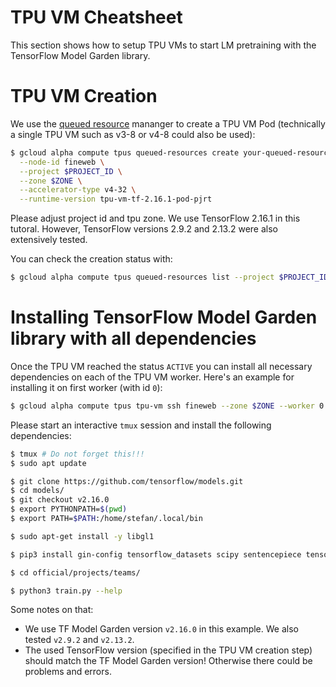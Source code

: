 # TPU VM Cheatsheet

This section shows how to setup TPU VMs to start LM pretraining with the TensorFlow Model Garden library.

# TPU VM Creation

We use the [queued resource](https://cloud.google.com/tpu/docs/queued-resources) mananger to create a TPU VM Pod (technically a single TPU VM such as v3-8 or v4-8 could also be used):

```bash
$ gcloud alpha compute tpus queued-resources create your-queued-resource-id \
  --node-id fineweb \
  --project $PROJECT_ID \
  --zone $ZONE \
  --accelerator-type v4-32 \
  --runtime-version tpu-vm-tf-2.16.1-pod-pjrt
```

Please adjust project id and tpu zone. We use TensorFlow 2.16.1 in this tutoral. However, TensorFlow versions 2.9.2 and 2.13.2 were also extensively tested.

You can check the creation status with:

```bash
$ gcloud alpha compute tpus queued-resources list --project $PROJECT_ID --zone $ZONE
```

# Installing TensorFlow Model Garden library with all dependencies

Once the TPU VM reached the status `ACTIVE` you can install all necessary dependencies on each of the TPU VM worker. Here's an example for installing it on first worker (with id `0`):

```bash
$ gcloud alpha compute tpus tpu-vm ssh fineweb --zone $ZONE --worker 0
```

Please start an interactive `tmux` session and install the following dependencies:

```bash
$ tmux # Do not forget this!!!
$ sudo apt update

$ git clone https://github.com/tensorflow/models.git
$ cd models/
$ git checkout v2.16.0
$ export PYTHONPATH=$(pwd)
$ export PATH=$PATH:/home/stefan/.local/bin

$ sudo apt-get install -y libgl1

$ pip3 install gin-config tensorflow_datasets scipy sentencepiece tensorflow_hub scikit-learn seqeval sacrebleu immutabledict pycocotools opencv-python

$ cd official/projects/teams/

$ python3 train.py --help
```

Some notes on that:

* We use TF Model Garden version `v2.16.0` in this example. We also tested `v2.9.2` and `v2.13.2`.
* The used TensorFlow version (specified in the TPU VM creation step) should match the TF Model Garden version! Otherwise there could be problems and errors.
